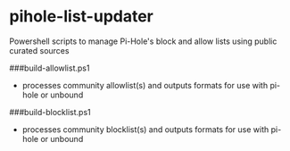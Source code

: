 # pihole-list-updater
Powershell scripts to manage Pi-Hole's block and allow lists using public curated sources

###build-allowlist.ps1
* processes community allowlist(s) and outputs formats for use with pi-hole or unbound	

###build-blocklist.ps1
* processes community blocklist(s) and outputs formats for use with pi-hole or unbound	

